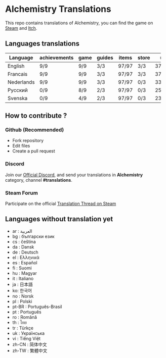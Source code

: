 # Alchemistry Translations

This repo contains translations of Alchemistry, you can find the game on [Steam](https://store.steampowered.com/app/1730540/Alchemistry/) and [Itch](https://elanis.itch.io/alchemistry).

## Languages translations

| Language   | achievements | game | guides | items | store | ui    |
|------------|--------------|------|--------|-------|-------|-------|
| English    | 9/9          | 9/9  | 3/3    | 97/97 | 3/3   | 37/37 |
| Francais   | 9/9          | 9/9  | 3/3    | 97/97 | 3/3   | 37/37 |
| Nederlands | 9/9          | 9/9  | 3/3    | 97/97 | 0/3   | 33/37 |
| Русский    | 0/9          | 8/9  | 2/3    | 97/97 | 0/3   | 25/37 |
| Svenska    | 0/9          | 4/9  | 2/3    | 97/97 | 0/3   | 23/37 |

## How to contribute ?

### Github (Recommended)

- Fork repository
- Edit files
- Create a pull request

### Discord

Join our [Official Discord](https://discord.gg/c8aARey), and send your translations in **Alchemistry** category, channel **#translations**.

### Steam Forum

Participate on the official [Translation Thread on Steam](https://steamcommunity.com/app/1730540/discussions/0/5250637856236335523/)

## Languages without translation yet
- ar : العربية
- bg : български език
- cs : čeština
- da : Dansk
- de : Deutsch
- el : Ελληνικά
- es : Español
- fi : Suomi
- hu : Magyar
- it : Italiano
- ja : 日本語
- ko: 한국어
- no : Norsk
- pl : Polski
- pt-BR : Português-Brasil
- pt : Português
- ro : Română
- th : ไทย
- tr : Türkçe
- uk : Українська
- vi : Tiếng Việt
- zh-CN : 简体中文
- zh-TW : 繁體中文
